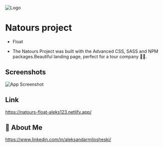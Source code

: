 
![Logo](https://natours-float-aleks123.netlify.app/img/logo-green-1x.png)


# Natours project
* Float
- The Natours Project was built with the Advanced CSS, SASS and NPM packages.Beautiful landing page, perfect for a tour company 🌴💦.


## Screenshots

![App Screenshot](https://camo.githubusercontent.com/8d31adbcd7c3146c1943257d38f69db60eb564b6147d7e6f974cffd4ad6b01fd/68747470733a2f2f7265732e636c6f7564696e6172792e636f6d2f6471653068773072752f696d6167652f75706c6f61642f76313536353138383736352f6e61746f7572732e6a7067)


## Link

https://natours-float-aleks123.netlify.app/


## 🚀 About Me
https://www.linkedin.com/in/aleksandarmilosheski/
